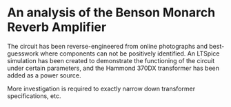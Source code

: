 # An analysis of the Benson Monarch Reverb Amplifier

The circuit has been reverse-engineered from online photographs and best-guesswork where components can not be positively identified.
An LTSpice simulation has been created to demonstrate the functioning of the circuit under certain parameters, and the Hammond 370DX transformer has been added as a power source.

More investigation is required to exactly narrow down transformer specifications, etc.
